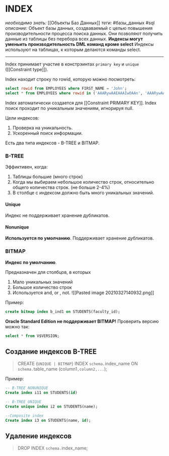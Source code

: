 # INDEX
*необходимо знать:* [[Объекты Баз Данных]]
*теги:* #базы_данных #sql 
*описание:* Объект базы данных, создваваемый с целью повышения производительности процесса поиска данных. Они позволяют получить данные из таблицы без перебора всех данных. **Индексы могут уменьить производительность DML команд кроме select** Индексы используют на таблицах, к которым делаются команды select.

---
Index принимает участие в констрэинтах `primary key` и `unique` ([[Constraint type]]).

Index находит строку по rowid, которую можно посмотреть:
```sql
select rowid from EMPLOYEES where FIRST_NAME = 'John';
select * from EMPLOYEES where rowid in ('AAARywAAEAAAIwOAAn', 'AAARywAAEAAAIwOAAK', 'AAARywAAEAAAIwOAAt');
```

Index автоматически создается для [[Constraint PRIMARY KEY]]. Index поиск проходит по уникальным значениям, игнорируя null.

Цели индексов: 
1. Проверка на уникальность.
2. Ускоренный поиск информации.

Есть два типа индексов - B-TREE и BITMAP.

### B-TREE
Эффиктивен, когда:
1. Таблицы большие (много строк)
2. Когда мы выбираем небольшое количество строк, относительно общего количества строк. (не больше 2-4%)
3. В столбце с индексом должно быть много уникальных значений.
#### Unique
Индекс не поддерживает хранение дубликатов.
#### Nonunique
**Используется по умолчанию**. Поддерживает хранение дубликатов.

### BITMAP
**Индекс по умолчанию**.

Предназначен для столбцов, в которых
1. Мало уникальных значений
2. Большое количество строк
3. Используется and, or , not.
![[Pasted image 20210327140932.png]]

Пример:
```sql
create bitmap index b_ind1 on STUDENTS(faculty_id);
```

**Oracle Standard Edition не поддерживает BITMAP!**
Проверить версию можно так:
```sql
select * from V$VERSION;
```

## Создание индексов B-TREE
>CREATE {`UNIQUE | BITMAP`} INDEX
`schema.`index_name ON
`schema.`table_name (column1`,column2,...`);

Пример:
```sql
-- B-TREE NONUNIQUE
Create index i11 on STUDENTS(id)

-- B-TREE UNIQUE 
Create unique index i2 on STUDENTS(name); 

--Composite index
Create index i3 on STUDENTS(name, id); 
```

## Удаление индексов
>DROP INDEX `schema.`index_name;